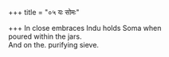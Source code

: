 +++
title = "०५ यः सोमः"

+++
In close embraces Indu holds Soma when  
     poured within the jars.  
     And on the. purifying sieve.